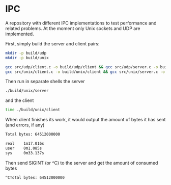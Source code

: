 # IPC

A repository with different IPC implementations to test performance and related problems. At the moment only Unix sockets and UDP are implemented.

First, simply build the server and client pairs:
```bash
mkdir -p build/udp
mkdir -p build/unix

gcc src/udp/client.c -o build/udp/client && gcc src/udp/server.c -o build/udp/server
gcc src/unix/client.c -o build/unix/client && gcc src/unix/server.c -o build/unix/server
```

Then run in separate shells the server
```bash
./build/unix/server 
```

and the client
```bash
time ./build/unix/client 
```

When client finishes its work, it would output the amount of bytes it has sent (and errors, if any)
```bash
Total bytes: 64512000000

real    1m17.016s
user    0m1.085s
sys     0m33.137s
```

Then send SIGINT (or ^C) to the server and get the amount of consumed bytes
```bash
^CTotal bytes: 64512000000
```